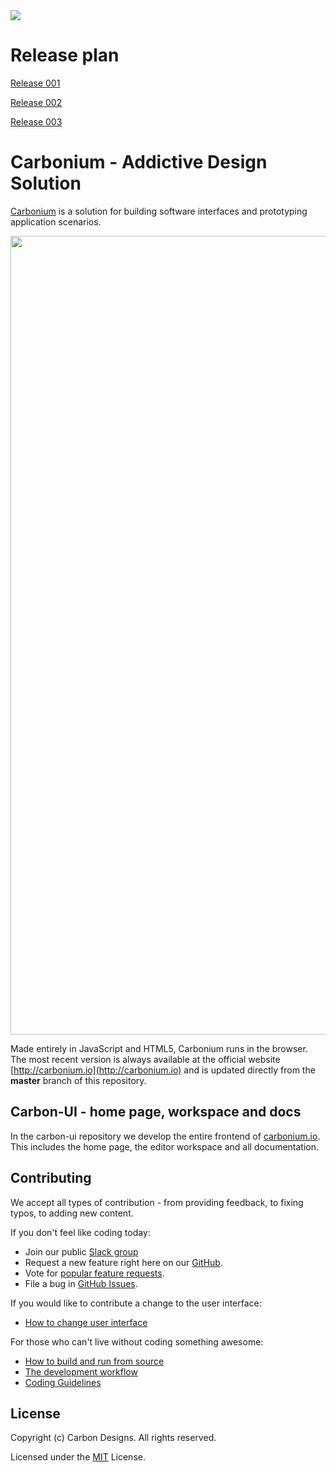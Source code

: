 <img src="https://carbonproject.visualstudio.com/_apis/public/build/definitions/97eb78ba-a4c2-454d-8939-441ef92e1bdc/4/badge"/>

# Release plan

[Release 001](https://github.com/CarbonDesigns/carbon-ui/issues?q=is%3Aissue+is%3Aopen+label%3ARC1)

[Release 002](https://github.com/CarbonDesigns/carbon-ui/issues?q=is%3Aissue+is%3Aopen+label%3ARC2)

[Release 003](https://github.com/CarbonDesigns/carbon-ui/issues?q=is%3Aissue+is%3Aopen+label%3ARC3)

# Carbonium - Addictive Design Solution

[Carbonium](http://carbonium.io) is a solution for building software interfaces and prototyping application scenarios.

<p align="center">
<img width="1278" alt="Carbonium in action" src="https://cloud.githubusercontent.com/assets/27830024/26562361/fa98c41e-44c5-11e7-968f-6835ccade858.png">
</p>

Made entirely in JavaScript and HTML5, Carbonium runs in the browser. The most recent version is always available at the official website [http://carbonium.io](http://carbonium.io) and is updated directly from the **master** branch of this repository.

## Carbon-UI - home page, workspace and docs

In the carbon-ui repository we develop the entire frontend of [carbonium.io](http://carbonium.io). This includes the home page, the editor workspace and all documentation.

## Contributing

We accept all types of contribution - from providing feedback, to fixing typos, to adding new content.

If you don't feel like coding today:
* Join our public [Slack group](https://carboniumteam.slack.com/signup)
* Request a new feature right here on our [GitHub](https://github.com/CarbonDesigns/carbon-ui/issues?q=is%3Aopen+is%3Aissue+label%3Afeature-request+sort%3Areactions-%2B1-desc).
* Vote for [popular feature requests](https://github.com/CarbonDesigns/carbon-ui/issues?q=is%3Aopen+is%3Aissue+label%3Afeature-request+sort%3Areactions-%2B1-desc).
* File a bug in [GitHub Issues](https://github.com/CarbonDesigns/carbon-ui/issues).

If you would like to contribute a change to the user interface:
* [How to change user interface](https://github.com/CarbonDesigns/carbon-ui/wiki/How-to-Contribute#change-user-interface)

For those who can't live without coding something awesome:
* [How to build and run from source](https://github.com/CarbonDesigns/carbon-ui/wiki/How-to-Contribute#build-and-run-from-source)
* [The development workflow](https://github.com/CarbonDesigns/carbon-ui/wiki/How-to-Contribute#development-workflow)
* [Coding Guidelines](https://github.com/CarbonDesigns/carbon-ui/wiki/Coding-Guidelines)

## License

Copyright (c) Carbon Designs. All rights reserved.

Licensed under the [MIT](https://github.com/CarbonDesigns/carbon-ui/blob/master/LICENSE) License.
